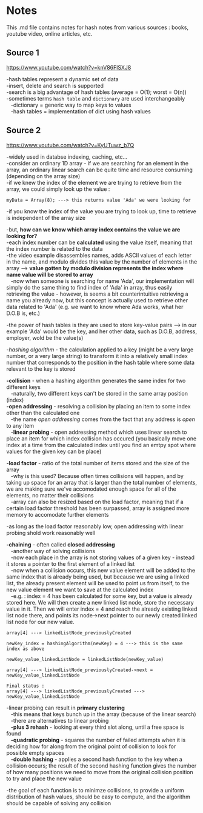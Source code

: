 # Notes

This .md file contains notes for hash notes from various sources : books, youtube video, online articles, etc.

## Source 1
https://www.youtube.com/watch?v=knV86FlSXJ8  

-hash tables represent a dynamic set of data  
-insert, delete and search is supported  
-search is a big advantage of hash tables (average = O(1); worst = O(n))  
-sometimes terms `hash table` and `dictionary` are used interchangeably  
&nbsp;&nbsp;&nbsp;-dictionary = generic way to map keys to values  
&nbsp;&nbsp;&nbsp;-hash tables = implementation of dict using hash values  


## Source 2  
https://www.youtube.com/watch?v=KyUTuwz_b7Q  
  
-widely used in databse indexing, caching, etc...  
-consider an ordinary 1D array - if we are searching for an element in the array, an ordinary linear
search can be quite time and resource consuming (depending on the array size)  
-if we knew the index of the element we are trying to retrieve from the array, we could simply look up the value :  
```Pseudocode
myData = Array(8); ---> this returns value 'Ada' we were looking for
```  
-if you know the index of the value you are trying to look up, time to retrieve is independent of the array size  
  
-but, **how can we know which array index contains the value we are looking for?**  
-each index number can be **calculated** using the value itself, meaning that the index number is related to the data  
-the video example disassembles names, adds ASCII values of each letter in the name, and modulo divides this value by the number of elements in the array --> **value gotten by modulo division represents the index where name value will be stored to array**  
&nbsp;&nbsp;&nbsp;-now when someone is searching for name 'Ada', our implementation will simply do the same thing to find index of 'Ada' in array, thus easily retrieving the value - however, is seems a bit counterintuitive retrieving a name you already now, but this concept is actually used to retrieve other data related to 'Ada' (e.g. we want to know where Ada works, what her D.O.B is, etc.)  
  
-the power of hash tables is they are used to store key-value pairs --> in our example 'Ada' would be the key, and her other data, such as D.O.B, address, employer, wold be the value(s)  
  
-*hashing algorithm* - the calculation applied to a key (might be a very large number, or a very large string) to transform it into a relatively small index number that corresponds to the position in the hash table where some data relevant to the key is stored  
  
**-collision** - when a hashing algorithm generates the same index for two different keys  
&nbsp;&nbsp;&nbsp;-naturally, two different keys can't be stored in the same array position (index)  
**-open addressing** - resolving a collision by placing an item to some index other than the calculated one  
&nbsp;&nbsp;&nbsp;-the name *open addressing* comes from the fact that any address is *open* to any item  
&nbsp;&nbsp;&nbsp;-**linear probing** - open addressing method which uses linear search to place an item for which index collision has occured (you basically move one index at a time from the calculated index until you find an emtpy spot where values for the given key can be place)  
  
**-load factor** - ratio of the total number of items stored and the size of the array  
&nbsp;&nbsp;&nbsp;-why is this used? Because often times collisions will happen, and by taking up space for an array that is larger than the total number of elements, we are making sure we've accomodated enough space for all of the elements, no matter their collisions  
&nbsp;&nbsp;&nbsp;-array can also be resized based on the load factor, meaning that if a certain load factor threshold has been surpassed, array is assigned more memory to accomodate further elements  
  
-as long as the load factor reasonably low, open addressing with linear probing shold work reasonably well  
  
**-chaining** - often called **closed addressing**  
&nbsp;&nbsp;&nbsp;-another way of solving collisions  
&nbsp;&nbsp;&nbsp;-now each place in the array is not storing values of a given key - instead it stores a pointer to the first element of a linked list  
&nbsp;&nbsp;&nbsp;-now when a collision occurs, this new value element will be added to the same index that is already being used, but because we are using a linked list, the already present element will be used to point us from itself, to the new value element we want to save at the calculated index  
&nbsp;&nbsp;&nbsp;-e.g. : index = 4 has been calculated for some key, but a value is already stored here. We will then create a new linked list node, store the necessary value in it. Then we will enter index = 4 and reach the already existing linked list node there, and points its node->next pointer to our newly created linked list node for our new value.  
```Pseudocode
array[4] ---> linkedListNode_previouslyCreated

newKey_index = hashingAlgorithm(newKey) = 4 ---> this is the same index as above

newKey_value_linkedListNode = linkedListNode(newKey_value)

array[4] ---> linkedListNode_previouslyCreated->next = newKey_value_linkedListNode

Final status : 
array[4] ---> linkedListNode_previouslyCreated ---> newKey_value_linkedListNode
```  
  
-linear probing can result in **primary clustering**  
&nbsp;&nbsp;&nbsp;-this means that keys bunch up in the array (because of the linear search)  
&nbsp;&nbsp;&nbsp;-there are alternatives to linear probing  
&nbsp;&nbsp;&nbsp;**-plus 3 rehash** - looking at every third slot along, until a free space is found  
&nbsp;&nbsp;&nbsp;**-quadratic probing** - squares the number of failed attempts when it is deciding how for along from the original point of collision to look for possible empty spaces  
&nbsp;&nbsp;&nbsp;**-double hashing** - applies a second hash function to the key when a collision occurs; the result of the second hashing function gives the number of how many positions we need to move from the original collision position to try and place the new value  
  
-the goal of each function is to minimze collisions, to provide a uniform distribution of hash values, should be easy to compute, and the algorithm should be capable of solving any collision